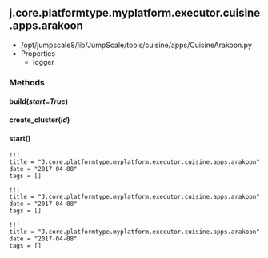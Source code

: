 <!-- toc -->
## j.core.platformtype.myplatform.executor.cuisine.apps.arakoon

- /opt/jumpscale8/lib/JumpScale/tools/cuisine/apps/CuisineArakoon.py
- Properties
    - logger

### Methods

#### build(*start=True*) 

#### create_cluster(*id*) 

#### start() 


```
!!!
title = "J.core.platformtype.myplatform.executor.cuisine.apps.arakoon"
date = "2017-04-08"
tags = []
```

```
!!!
title = "J.core.platformtype.myplatform.executor.cuisine.apps.arakoon"
date = "2017-04-08"
tags = []
```

```
!!!
title = "J.core.platformtype.myplatform.executor.cuisine.apps.arakoon"
date = "2017-04-08"
tags = []
```
